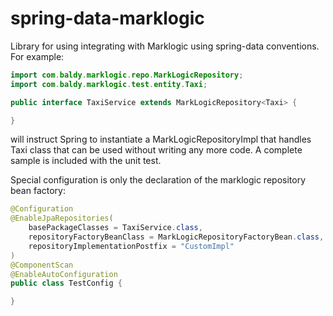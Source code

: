 # spring-data-marklogic

Library for using integrating with Marklogic using spring-data conventions. For example: 

```java
import com.baldy.marklogic.repo.MarkLogicRepository;
import com.baldy.marklogic.test.entity.Taxi;

public interface TaxiService extends MarkLogicRepository<Taxi> {

}
```

will instruct Spring to instantiate a MarkLogicRepositoryImpl that handles Taxi class that can be used without writing any more code. A complete sample is included with the unit test.

Special configuration is only the declaration of the marklogic repository bean factory:

```java
@Configuration
@EnableJpaRepositories(
    basePackageClasses = TaxiService.class,
    repositoryFactoryBeanClass = MarkLogicRepositoryFactoryBean.class,
    repositoryImplementationPostfix = "CustomImpl"
)
@ComponentScan
@EnableAutoConfiguration
public class TestConfig {

}
```
